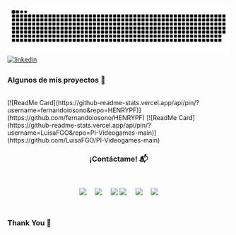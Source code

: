 <div >
  <img  src="https://github.com/1999AZZAR/1999AZZAR/blob/main/resources/img/grid-snake.svg"
       alt="snake" /></a>

  <a href="https://linkedin.com/in/luisa-giraldo/" target="_blank">
  <img src=https://img.shields.io/badge/linkedin-%2300acee.svg?color=3498DB&style=for-the- 
   badge&logo=linkedin&logoColor=white alt=linkedin style="margin-bottom: 5px;" />
  </a>
  <h3>Algunos de mis proyectos 👾</h3>
<Br>
[![ReadMe Card](https://github-readme-stats.vercel.app/api/pin/?username=fernandoiosono&repo=HENRYPF)](https://github.com/fernandoiosono/HENRYPF)
[![ReadMe Card](https://github-readme-stats.vercel.app/api/pin/?username=LuisaFGO&repo=PI-Videogames-main)](https://github.com/LuisaFGO/PI-Videogames-main)

<h3 align="center"> ¡Contáctame! 📬</h3>
<Br>
<p align="center">
<a href="https://linkedin.com/in/luisa-giraldo/" target="blank"><img align="center" src="https://img.shields.io/badge/Luisa Giraldo-0077B5?style=for-the-badge&logo=linkedin&logoColor=white" /></a> &nbsp;&nbsp;&nbsp;  <a href="fgiraldo070@gmail.com" target="blank"><img align="center" src="https://img.shields.io/badge/fgiraldo070@gmail.com-D14836?style=for-the-badge&logo=gmail&logoColor=white" /></a>    &nbsp;&nbsp;&nbsp;       <a href="https://github.com/LuisaFGO" target="blank"><img align="center" src="https://img.shields.io/badge/LuisaFGO-100000?style=for-the-badge&logo=github&logoColor=white" /></a>
<a href="https://linkedin.com/in/luisa-giraldo/" target="blank"><img align="center" src="https://img.shields.io/badge/Luisa Giraldo-0077B5?style=for-the-badge&logo=linkedin&logoColor=white" /></a> &nbsp;&nbsp;&nbsp;  <a href="mailto:fgiraldo070@gmail.com" target="blank"><img align="center" src="https://img.shields.io/badge/fgiraldo070@gmail.com-D14836?style=for-the-badge&logo=gmail&logoColor=white" /></a>    &nbsp;&nbsp;&nbsp;       <a href="https://github.com/LuisaFGO" target="blank"><img align="center" src="https://img.shields.io/badge/LuisaFGO-100000?style=for-the-badge&logo=github&logoColor=white" /></a>
</p>
<Br>
<h3>Thank You 🌼 </h3>
</div>

